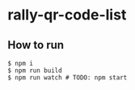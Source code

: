 # rally-qr-code-list

## How to run

```
$ npm i
$ npm run build
$ npm run watch # TODO: npm start
```

